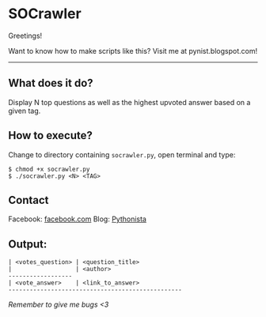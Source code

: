 # SOCrawler
Greetings! 
 
Want to know how to make scripts like this? Visit me at pynist.blogspot.com! 

<hr />

## What does it do?
Display N top questions as well as the highest upvoted answer based on a given tag.

## How to execute?
Change to directory containing `socrawler.py`, open terminal and type:
```
$ chmod +x socrawler.py
$ ./socrawler.py <N> <TAG>
``` 

## Contact
Facebook: [facebook.com](https://facebook.com/duycoding710)
Blog: [Pythonista](https://pynist.blogspot.com)

## Output:
```
| <votes_question> | <question_title>
|                  | <author>
------------------
| <vote_answer>    | <link_to_answer>
-------------------------------------------------

```

_Remember to give me bugs <3_
